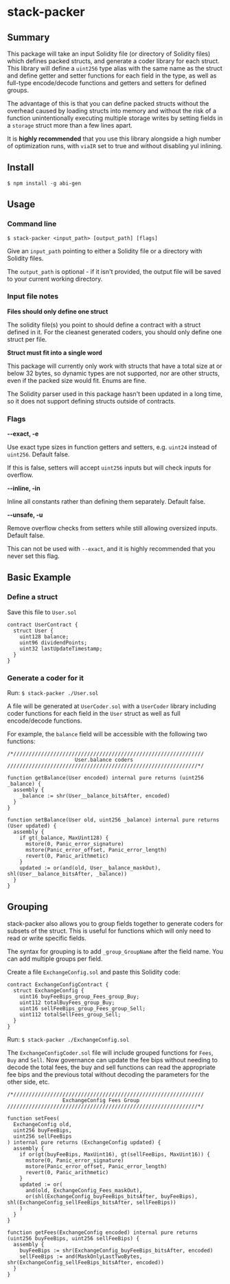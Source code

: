 # stack-packer

## Summary

This package will take an input Solidity file (or directory of Solidity files) which defines packed structs, and generate a coder library for each struct. This library will define a `uint256` type alias with the same name as the struct and define getter and setter functions for each field in the type, as well as full-type encode/decode functions and getters and setters for defined groups.

The advantage of this is that you can define packed structs without the overhead caused by loading structs into memory and without the risk of a function unintentionally executing multiple storage writes by setting fields in a `storage` struct more than a few lines apart.

It is **highly recommended** that you use this library alongside a high number of optimization runs, with `viaIR` set to true and without disabling yul inlining.

## Install
`$ npm install -g abi-gen`

## Usage

### Command line
`$ stack-packer <input_path> [output_path] [flags]`

Give an `input_path` pointing to either a Solidity file or a directory with Solidity files.

The `output_path` is optional - if it isn't provided, the output file will be saved to your current working directory.

### Input file notes

**Files should only define one struct**

The solidity file(s) you point to should define a contract with a struct defined in it. For the cleanest generated coders, you should only define one struct per file.

**Struct must fit into a single word**

This package will currently only work with structs that have a total size at or below 32 bytes, so dynamic types are not supported, nor are other structs, even if the packed size would fit. Enums are fine.

The Solidity parser used in this package hasn't been updated in a long time, so it does not support defining structs outside of contracts.

### Flags

**--exact, -e**

Use exact type sizes in function getters and setters, e.g. `uint24` instead of `uint256`. Default false.

If this is false, setters will accept `uint256` inputs but will check inputs for overflow.

**--inline, -in**

Inline all constants rather than defining them separately. Default false.

**--unsafe, -u**

Remove overflow checks from setters while still allowing oversized inputs. Default false.

This can not be used with `--exact`, and it is highly recommended that you never set this flag.

## Basic Example

### Define a struct

Save this file to `User.sol`

```solidity=
contract UserContract {
  struct User {
    uint128 balance;
    uint96 dividendPoints;
    uint32 lastUpdateTimestamp;
  }
}
```

### Generate a coder for it

Run:
`$ stack-packer ./User.sol`

A file will be generated at `UserCoder.sol` with a `UserCoder` library including coder functions for each field in the `User` struct as well as full encode/decode functions.

For example, the `balance` field will be accessible with the following two functions:

```solidity=
/*//////////////////////////////////////////////////////////////
                      User.balance coders
//////////////////////////////////////////////////////////////*/

function getBalance(User encoded) internal pure returns (uint256 _balance) {
  assembly {
    _balance := shr(User__balance_bitsAfter, encoded)
  }
}

function setBalance(User old, uint256 _balance) internal pure returns (User updated) {
  assembly {
    if gt(_balance, MaxUint128) {
      mstore(0, Panic_error_signature)
      mstore(Panic_error_offset, Panic_error_length)
      revert(0, Panic_arithmetic)
    }
    updated := or(and(old, User__balance_maskOut), shl(User__balance_bitsAfter, _balance))
  }
}
```

## Grouping

stack-packer also allows you to group fields together to generate coders for subsets of the struct. This is useful for functions which will only need to read or write specific fields.

The syntax for grouping is to add `_group_GroupName` after the field name. You can add multiple groups per field.

Create a file `ExchangeConfig.sol` and paste this Solidity code:

```solidity=
contract ExchangeConfigContract {
  struct ExchangeConfig {
    uint16 buyFeeBips_group_Fees_group_Buy;
    uint112 totalBuyFees_group_Buy;
    uint16 sellFeeBips_group_Fees_group_Sell;
    uint112 totalSellFees_group_Sell;
  }
}
```

Run:
`$ stack-packer ./ExchangeConfig.sol`

The `ExchangeConfigCoder.sol` file will include grouped functions for `Fees`, `Buy` and `Sell`. Now governance can update the fee bips without needing to decode the total fees, the buy and sell functions can read the appropriate fee bips and the previous total without decoding the parameters for the other side, etc.

```solidity=
/*//////////////////////////////////////////////////////////////
                  ExchangeConfig Fees Group
//////////////////////////////////////////////////////////////*/

function setFees(
  ExchangeConfig old,
  uint256 buyFeeBips,
  uint256 sellFeeBips
) internal pure returns (ExchangeConfig updated) {
  assembly {
    if or(gt(buyFeeBips, MaxUint16), gt(sellFeeBips, MaxUint16)) {
      mstore(0, Panic_error_signature)
      mstore(Panic_error_offset, Panic_error_length)
      revert(0, Panic_arithmetic)
    }
    updated := or(
      and(old, ExchangeConfig_Fees_maskOut),
      or(shl(ExchangeConfig_buyFeeBips_bitsAfter, buyFeeBips), shl(ExchangeConfig_sellFeeBips_bitsAfter, sellFeeBips))
    )
  }
}

function getFees(ExchangeConfig encoded) internal pure returns (uint256 buyFeeBips, uint256 sellFeeBips) {
  assembly {
    buyFeeBips := shr(ExchangeConfig_buyFeeBips_bitsAfter, encoded)
    sellFeeBips := and(MaskOnlyLastTwoBytes, shr(ExchangeConfig_sellFeeBips_bitsAfter, encoded))
  }
}
```